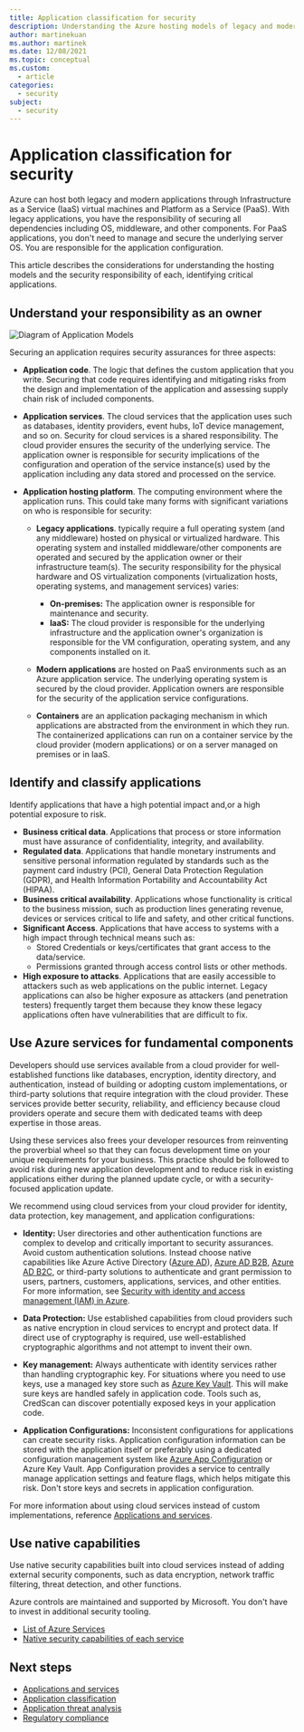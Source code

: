 ```yaml
---
title: Application classification for security
description: Understanding the Azure hosting models of legacy and modern apps through IaaS and PaaS, and the security responsibilities of those models.
author: martinekuan
ms.author: martinek
ms.date: 12/08/2021
ms.topic: conceptual
ms.custom:
  - article
categories:
  - security
subject:
  - security
---
```

# Application classification for security

Azure can host both legacy and modern applications through Infrastructure as a Service (IaaS) virtual machines and Platform as a Service (PaaS). With legacy applications, you have the responsibility of securing all dependencies including OS, middleware, and other components. For PaaS applications, you don't need to manage and secure the underlying server OS. You are responsible for the application configuration.

This article describes the considerations for understanding the hosting models and the security responsibility of each, identifying critical applications.

## Understand your responsibility as an owner

![Diagram of Application Models](images/appmodels.png)

Securing an application requires security assurances for three aspects:

- **Application code**. The logic that defines the custom application that you write. Securing that code requires identifying and mitigating risks from the design and implementation of the application and assessing supply chain risk of included components.
- **Application services**. The cloud services that the application uses such as databases, identity providers, event hubs, IoT device management, and so on. Security for cloud services is a shared responsibility. The cloud provider ensures the security of the underlying service. The application owner is responsible for security implications of the configuration and operation of the service instance(s) used by the application including any data stored and processed on the service.
- **Application hosting platform**. The computing environment where the application runs. This could take many forms with significant variations on who is responsible for security:

    - **Legacy applications**. typically require a full operating system (and any middleware) hosted on physical or virtualized hardware. This operating system and installed middleware/other components are operated and secured by the application owner or their infrastructure team(s). The security responsibility for the physical hardware and OS virtualization components (virtualization hosts, operating systems, and management services) varies:
         - **On-premises:** The application owner is responsible for maintenance and security.
         - **IaaS:** The cloud provider is responsible for the underlying infrastructure and the application owner's organization is responsible for the VM configuration, operating system, and any components installed on it.

    - **Modern applications** are hosted on PaaS environments such as an Azure application service. The underlying operating system is secured by the cloud provider. Application owners are responsible for the security of the application service configurations.

    - **Containers** are an application packaging mechanism in which applications are abstracted from the environment in which they run. The containerized applications can run on a container service by the cloud provider (modern applications) or on a server managed on premises or in IaaS.

## Identify and classify applications

Identify applications that have a high potential impact and,or a high potential exposure to risk.

- **Business critical data**. Applications that process or store information must have assurance of confidentiality, integrity, and availability.
- **Regulated data**. Applications that handle monetary instruments and sensitive personal information regulated by standards such as the payment card industry (PCI), General Data Protection Regulation (GDPR), and Health Information Portability and Accountability Act (HIPAA).
- **Business critical availability**. Applications whose functionality is critical to the business mission, such as production lines generating revenue, devices or services critical to life and safety, and other critical functions.
- **Significant Access**. Applications that have access to systems with a high impact through technical means such as:
  - Stored Credentials or keys/certificates that grant access to the data/service.
  - Permissions granted through access control lists or other methods.
- **High exposure to attacks**. Applications that are easily accessible to attackers such as web applications on the public internet. Legacy applications can also be higher exposure as attackers (and penetration testers) frequently target them because they know these legacy applications often have vulnerabilities that are difficult to fix.

## Use Azure services for fundamental components

Developers should use services available from a cloud provider for well-established functions like databases, encryption, identity directory, and authentication, instead of building or adopting custom implementations, or third-party solutions that require integration with the cloud provider. These services provide better security, reliability, and efficiency because cloud providers operate and secure them with dedicated teams with deep expertise in those areas.

Using these services also frees your developer resources from reinventing the proverbial wheel so that they can focus development time on your unique requirements for your business. This practice should be followed to avoid risk during new application development and to reduce risk in existing applications either during the planned update cycle, or with a security-focused application update.

We recommend using cloud services from your cloud provider for identity, data protection, key management, and application configurations:

- **Identity:** User directories and other authentication functions are complex to develop and critically important to security assurances. Avoid custom authentication solutions. Instead choose native capabilities like Azure Active Directory ([Azure AD](/azure/active-directory/)), [Azure AD B2B](/azure/active-directory/b2b/), [Azure AD B2C](/azure/active-directory-b2c/), or third-party solutions to authenticate and grant permission to users, partners, customers, applications, services, and other entities. For more information, see [Security with identity and access management (IAM) in Azure](design-identity.md).

- **Data Protection:** Use established capabilities from cloud providers such as native encryption in cloud services to encrypt and protect data. If direct use of cryptography is required, use well-established cryptographic algorithms and not attempt to invent their own.

- **Key management:** Always authenticate with identity services rather than handling cryptographic key. For situations where you need to use keys, use a managed key store such as [Azure Key Vault](/azure/key-vault/). This will make sure keys are handled safely in application code. Tools such as, CredScan can discover potentially exposed keys in your application code.

- **Application Configurations:** Inconsistent configurations for applications can create security risks. Application configuration information can be stored with the application itself or preferably using a dedicated configuration management system like [Azure App Configuration](/azure/azure-app-configuration/overview) or Azure Key Vault. App Configuration provides a service to centrally manage application settings and feature flags, which helps mitigate this risk. Don't store keys and secrets in application configuration.

For more information about using cloud services instead of custom implementations, reference [Applications and services](./design-apps-services.md).

## Use native capabilities

Use native security capabilities built into cloud services instead of adding external security components, such as  data encryption, network traffic filtering, threat detection, and other functions.

Azure controls are maintained and supported by Microsoft. You don't have to invest in additional security tooling.

- [List of Azure Services](https://azure.microsoft.com/services/)
- [Native security capabilities of each service](/azure/security/common-security-attributes)

## Next steps

- [Applications and services](design-apps-services.md)
- [Application classification](design-apps-considerations.md)
- [Application threat analysis](design-threat-model.md)
- [Regulatory compliance](design-regulatory-compliance.md)

